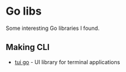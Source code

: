 # Go libs
Some interesting Go libraries I found.

## Making CLI
- [tui go](https://github.com/marcusolsson/tui-go) - UI library for terminal applications